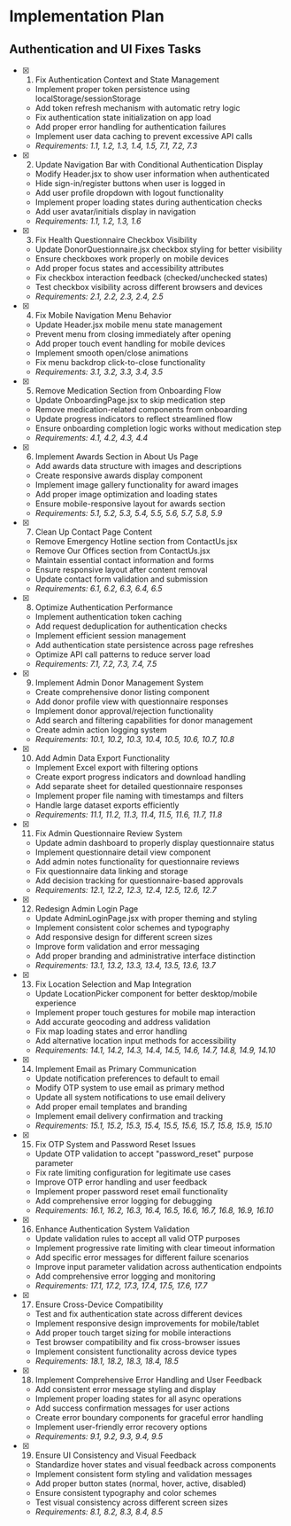 # Implementation Plan

## Authentication and UI Fixes Tasks

- [x] 1. Fix Authentication Context and State Management
  - Implement proper token persistence using localStorage/sessionStorage
  - Add token refresh mechanism with automatic retry logic
  - Fix authentication state initialization on app load
  - Add proper error handling for authentication failures
  - Implement user data caching to prevent excessive API calls
  - _Requirements: 1.1, 1.2, 1.3, 1.4, 1.5, 7.1, 7.2, 7.3_

- [x] 2. Update Navigation Bar with Conditional Authentication Display
  - Modify Header.jsx to show user information when authenticated
  - Hide sign-in/register buttons when user is logged in
  - Add user profile dropdown with logout functionality
  - Implement proper loading states during authentication checks
  - Add user avatar/initials display in navigation
  - _Requirements: 1.1, 1.2, 1.3, 1.6_

- [x] 3. Fix Health Questionnaire Checkbox Visibility
  - Update DonorQuestionnaire.jsx checkbox styling for better visibility
  - Ensure checkboxes work properly on mobile devices
  - Add proper focus states and accessibility attributes
  - Fix checkbox interaction feedback (checked/unchecked states)
  - Test checkbox visibility across different browsers and devices
  - _Requirements: 2.1, 2.2, 2.3, 2.4, 2.5_

- [x] 4. Fix Mobile Navigation Menu Behavior
  - Update Header.jsx mobile menu state management
  - Prevent menu from closing immediately after opening
  - Add proper touch event handling for mobile devices
  - Implement smooth open/close animations
  - Fix menu backdrop click-to-close functionality
  - _Requirements: 3.1, 3.2, 3.3, 3.4, 3.5_

- [x] 5. Remove Medication Section from Onboarding Flow
  - Update OnboardingPage.jsx to skip medication step
  - Remove medication-related components from onboarding
  - Update progress indicators to reflect streamlined flow
  - Ensure onboarding completion logic works without medication step
  - _Requirements: 4.1, 4.2, 4.3, 4.4_

- [x] 6. Implement Awards Section in About Us Page
  - Add awards data structure with images and descriptions
  - Create responsive awards display component
  - Implement image gallery functionality for award images
  - Add proper image optimization and loading states
  - Ensure mobile-responsive layout for awards section
  - _Requirements: 5.1, 5.2, 5.3, 5.4, 5.5, 5.6, 5.7, 5.8, 5.9_

- [x] 7. Clean Up Contact Page Content
  - Remove Emergency Hotline section from ContactUs.jsx
  - Remove Our Offices section from ContactUs.jsx
  - Maintain essential contact information and forms
  - Ensure responsive layout after content removal
  - Update contact form validation and submission
  - _Requirements: 6.1, 6.2, 6.3, 6.4, 6.5_

- [x] 8. Optimize Authentication Performance
  - Implement authentication token caching
  - Add request deduplication for authentication checks
  - Implement efficient session management
  - Add authentication state persistence across page refreshes
  - Optimize API call patterns to reduce server load
  - _Requirements: 7.1, 7.2, 7.3, 7.4, 7.5_

- [x] 9. Implement Admin Donor Management System
  - Create comprehensive donor listing component
  - Add donor profile view with questionnaire responses
  - Implement donor approval/rejection functionality
  - Add search and filtering capabilities for donor management
  - Create admin action logging system
  - _Requirements: 10.1, 10.2, 10.3, 10.4, 10.5, 10.6, 10.7, 10.8_

- [x] 10. Add Admin Data Export Functionality
  - Implement Excel export with filtering options
  - Create export progress indicators and download handling
  - Add separate sheet for detailed questionnaire responses
  - Implement proper file naming with timestamps and filters
  - Handle large dataset exports efficiently
  - _Requirements: 11.1, 11.2, 11.3, 11.4, 11.5, 11.6, 11.7, 11.8_

- [x] 11. Fix Admin Questionnaire Review System
  - Update admin dashboard to properly display questionnaire status
  - Implement questionnaire detail view component
  - Add admin notes functionality for questionnaire reviews
  - Fix questionnaire data linking and storage
  - Add decision tracking for questionnaire-based approvals
  - _Requirements: 12.1, 12.2, 12.3, 12.4, 12.5, 12.6, 12.7_

- [x] 12. Redesign Admin Login Page
  - Update AdminLoginPage.jsx with proper theming and styling
  - Implement consistent color schemes and typography
  - Add responsive design for different screen sizes
  - Improve form validation and error messaging
  - Add proper branding and administrative interface distinction
  - _Requirements: 13.1, 13.2, 13.3, 13.4, 13.5, 13.6, 13.7_

- [x] 13. Fix Location Selection and Map Integration
  - Update LocationPicker component for better desktop/mobile experience
  - Implement proper touch gestures for mobile map interaction
  - Add accurate geocoding and address validation
  - Fix map loading states and error handling
  - Add alternative location input methods for accessibility
  - _Requirements: 14.1, 14.2, 14.3, 14.4, 14.5, 14.6, 14.7, 14.8, 14.9, 14.10_

- [x] 14. Implement Email as Primary Communication
  - Update notification preferences to default to email
  - Modify OTP system to use email as primary method
  - Update all system notifications to use email delivery
  - Add proper email templates and branding
  - Implement email delivery confirmation and tracking
  - _Requirements: 15.1, 15.2, 15.3, 15.4, 15.5, 15.6, 15.7, 15.8, 15.9, 15.10_

- [x] 15. Fix OTP System and Password Reset Issues
  - Update OTP validation to accept "password_reset" purpose parameter
  - Fix rate limiting configuration for legitimate use cases
  - Improve OTP error handling and user feedback
  - Implement proper password reset email functionality
  - Add comprehensive error logging for debugging
  - _Requirements: 16.1, 16.2, 16.3, 16.4, 16.5, 16.6, 16.7, 16.8, 16.9, 16.10_

- [x] 16. Enhance Authentication System Validation
  - Update validation rules to accept all valid OTP purposes
  - Implement progressive rate limiting with clear timeout information
  - Add specific error messages for different failure scenarios
  - Improve input parameter validation across authentication endpoints
  - Add comprehensive error logging and monitoring
  - _Requirements: 17.1, 17.2, 17.3, 17.4, 17.5, 17.6, 17.7_

- [x] 17. Ensure Cross-Device Compatibility
  - Test and fix authentication state across different devices
  - Implement responsive design improvements for mobile/tablet
  - Add proper touch target sizing for mobile interactions
  - Test browser compatibility and fix cross-browser issues
  - Implement consistent functionality across device types
  - _Requirements: 18.1, 18.2, 18.3, 18.4, 18.5_

- [x] 18. Implement Comprehensive Error Handling and User Feedback
  - Add consistent error message styling and display
  - Implement proper loading states for all async operations
  - Add success confirmation messages for user actions
  - Create error boundary components for graceful error handling
  - Implement user-friendly error recovery options
  - _Requirements: 9.1, 9.2, 9.3, 9.4, 9.5_

- [x] 19. Ensure UI Consistency and Visual Feedback
  - Standardize hover states and visual feedback across components
  - Implement consistent form styling and validation messages
  - Add proper button states (normal, hover, active, disabled)
  - Ensure consistent typography and color schemes
  - Test visual consistency across different screen sizes
  - _Requirements: 8.1, 8.2, 8.3, 8.4, 8.5_

